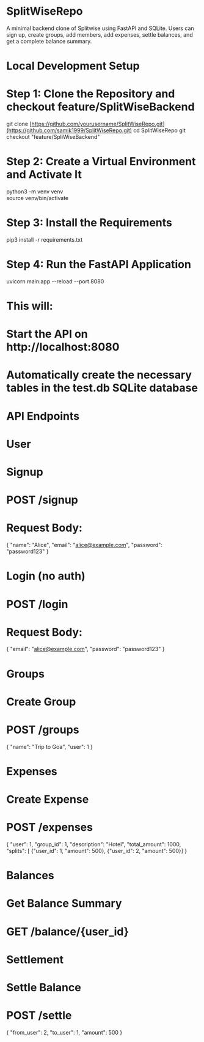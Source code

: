 # SplitWiseRepo
A minimal backend clone of Splitwise using FastAPI and SQLite. Users can sign up, create groups, add members, add expenses, settle balances, and get a complete balance summary.
# Local Development Setup
# Step 1: Clone the Repository and checkout feature/SplitWiseBackend
git clone [https://github.com/yourusername/SplitWiseRepo.git](https://github.com/samik1999/SplitWiseRepo.git)
cd SplitWiseRepo
git checkout "feature/SpliWiseBackend"

# Step 2: Create a Virtual Environment and Activate It
python3 -m venv venv         
source venv/bin/activate    

# Step 3: Install the Requirements
pip3 install -r requirements.txt

# Step 4: Run the FastAPI Application
uvicorn main:app --reload --port 8080
# This will:
# Start the API on http://localhost:8080
# Automatically create the necessary tables in the test.db SQLite database

# API Endpoints

# User
# Signup
# POST /signup
# Request Body:
{
  "name": "Alice",
  "email": "alice@example.com",
  "password": "password123"
}

# Login (no auth)
# POST /login
# Request Body:
{
  "email": "alice@example.com",
  "password": "password123"
}

# Groups
# Create Group
# POST /groups
{
  "name": "Trip to Goa",
  "user": 1
}

# Expenses
# Create Expense
# POST /expenses
{
  "user": 1,
  "group_id": 1,
  "description": "Hotel",
  "total_amount": 1000,
  "splits": [
  {"user_id": 1, "amount": 500},
   {"user_id": 2, "amount": 500}]
}

# Balances
# Get Balance Summary
# GET /balance/{user_id}

# Settlement
# Settle Balance
# POST /settle
{
  "from_user": 2,
  "to_user": 1,
  "amount": 500
}


